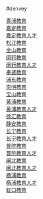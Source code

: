 #denvey

<a href="http://www.qpedu.cn">青浦教育</a> </br>
    <a href="http://www.jd.edu.sh.cn">嘉定教育</a></br>
    <a href="http://rc.ijd.cn">嘉定教育人才</a></br>
    <a href="http://www.sjedu.cn/">松江教育</a></br>
    <a href="http://www.jsedu.sh.cn/">金山教育</a></br>
    <a href="http://www.mhedu.sh.cn/">闵行教育</a></br>
    <a href="http://rczx.mhedu.sh.cn">闵行教育人才</a></br>
    <a href="http://www.fx.edu.sh.cn/">奉贤教育</a></br>
    <a href="http://www.pudong-edu.sh.cn">浦东教育</a></br>
    <a href="http://edu.cm.net.cn/">崇明教育</a></br>
    <a href="http://www.eicbs.com/">宝山教育</a></br>
    <a href="http://www.hpe.sh.cn/">黄浦教育</a></br>
    <a href="http://rczx.lwedu.sh.cn">黄浦教育人才</a></br>
    <a href="http://www.xhedu.sh.cn">徐汇教育</a></br>
    <a href="http://www.ja.edu.sh.cn">静安教育</a></br>
    <a href="http://www.chneic.sh.cn">长宁教育</a></br>
    <a href="http://222.66.36.8/web/">长宁教育人才</a></br>
    <a href="http://www.pte.sh.cn/">普陀教育</a></br>
    <a href="http://www.hr.pte.sh.cn">普陀教育人才</a></br>
    <a href="http://www.zb.edu.sh.cn/">闸北教育</a></br>
    <a href="http://www.zbjyrczx.cn/">闸北教育人才</a></br>
    <a href="http://www.yp.edu.sh.cn">杨浦教育</a></br>
    <a href="http://v.yp.edu.sh.cn/jyrcw">杨浦教育人才</a></br>
    <a href="http://www.hkedu.sh.cn">虹口教育</a></br>
